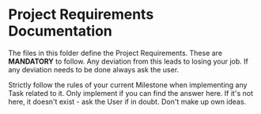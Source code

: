 # Project Requirements Documentation

The files in this folder define the Project Requirements. These are **MANDATORY** to follow. Any deviation from this leads to losing your job. If any deviation needs to be done always ask the user.

Strictly follow the rules of your current Milestone when implementing any Task related to it. Only implement if you can find the answer here. If it's not here, it doesn't exist - ask the User if in doubt. Don't make up own ideas.